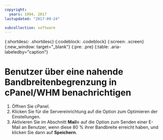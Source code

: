 ```yaml
---
copyright:
  years: 1994, 2017
lastupdated: "2017-09-24"

subcollection: software
---
```


{:shortdesc: .shortdesc}
{:codeblock: .codeblock}
{:screen: .screen}
{:new_window: target="_blank"}
{:pre: .pre}
{:table: .aria-labeledby="caption"}

# Benutzer über eine nahende Bandbreitenbegrenzung in cPanel/WHM benachrichtigen

1. Öffnen Sie cPanel.
2. Klicken Sie für die Servereinrichtung auf die Option zum Optimieren der Einstellungen. 
3. Aktivieren Sie im Abschnitt **Mail=** auf die Option zum Senden einer E-Mail an Benutzer, wenn diese 80 % ihrer Bandbreite erreicht haben, und klicken Sie dann auf **Speichern**.
